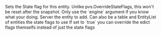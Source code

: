 <function name="SetStateFlags" parent="pvs" type="libraryfunc">
	<description>
		Sets the State flag for this entity.
		Unlike <page>pvs.OverrideStateFlags</page>, this won't be reset after the snapshot.
		<warning>
			Only use the `engine` argument if you know what your doing.
		</warning>
	</description>
	<realm>Server</realm>
	<args>
		<arg name="entity" type="Entity">the entity to add. Can also be a <page>table</page> and <page>EntityList</page> of entities</arg>
		<arg name="flag" type="number">the state flags to use</arg>
		<arg name="engine" type="boolean" default="false">If set to `true` you can override the edict flags themselfs instead of just the state flags</arg>
	</args>
</function>